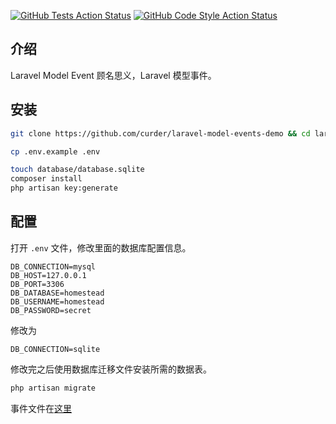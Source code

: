 [![GitHub Tests Action Status](https://img.shields.io/github/workflow/status/curder/laravel-model-events-demo/run-tests?label=tests)](https://github.com/curder/laravel-model-events-demo/actions?query=run-tests%3Amaster)
[![GitHub Code Style Action Status](https://img.shields.io/github/workflow/status/curder/laravel-model-events-demo/Check%20&%20fix%20styling?label=code%20style)](https://github.com/curder/laravel-model-events-demo/actions?query=workflow%3A"Check+%26+fix+styling"+branch%3Amaster)

## 介绍

Laravel Model Event 顾名思义，Laravel 模型事件。



## 安装

```bash
git clone https://github.com/curder/laravel-model-events-demo && cd laravel-model-events-demo

cp .env.example .env

touch database/database.sqlite
composer install
php artisan key:generate
```

## 配置

打开 `.env` 文件，修改里面的数据库配置信息。

```dotenv
DB_CONNECTION=mysql
DB_HOST=127.0.0.1
DB_PORT=3306
DB_DATABASE=homestead
DB_USERNAME=homestead
DB_PASSWORD=secret
```

修改为

```dotenv
DB_CONNECTION=sqlite
```

修改完之后使用数据库迁移文件安装所需的数据表。

```bash
php artisan migrate
```

事件文件在[这里](https://curder.gitbooks.io/laravel_study/content/model/laravel-model-event.html)

